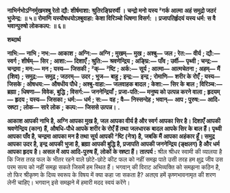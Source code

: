 **नाभिर्नभोऽग्निर्मुखमश्बु रेतो** **द्यौ: शीर्षमाशा: श्रुतिरङ्घ्रिरुर्वी ।** **चन्द्रो मनो यस्य ²गर्क आत्मा** **अहं समुद्रो जठरं भुजेन्द्र: ॥ ५॥** **रोमाणि यस्यौषधयोऽश्बुवाहा:** **केशा विरिञ्चो धिषणा विसर्ग: ।** **प्रजापतिर्हृदयं यस्य धर्म:** **स वै भवान्पुरुषो लोककल्प: ॥ ६॥** 

**शब्दार्थ** 

**नाभि:—** **नाभि** **; नभ:—** **आकाश** **; अग्नि:—** **अग्नि** **; मुखम्—** **मुख** **; अश्बु—** **जल** **; रेत:—** **वीर्य** **; द्यौ:—** **स्वर्ग** **; शीर्षम्—** **सिर** **;** **आशा:—** **दिशाएँ** **; श्रुति:—** **श्रवणेन्द्रिय** **; अङ्घ्रि:—** **पाँव** **; उर्वी—** **पृथ्वी** **; चन्द्र:—** **चन्द्रमा** **; मन:—** **मन** **; यस्य—** **जिसकी** **; ²क्—** **²ष्टि** **; अर्क:—** **सूर्य** **; आत्मा—** **आत्मचेतना** **; अहम्—** **मैं (शिव)** **; समुद्र:—** **समुद्र** **; जठरम्—** **उदर** **; भुज—** **बाहु** **; इन्द्र:—** **इन्द्र** **;** **रोमाणि—** **शरीर के रोएँ** **; यस्य—** **जिसके** **; ओषधय:—** **औषधीय पौधे** **; अश्बु-वाहा:—** **जलवाहक बादल** **; केशा:—** **सिर के** **बाल** **; विरिञ्च:—** **ब्रह्मा** **; धिषणा—** **विवेक, बुद्धि** **; विसर्ग:—** **जननेन्द्रियाँ** **; प्रजा-पति:—** **मनुष्य को उत्पन्न करने वाला** **; हृदयम्—** **हृदय** **; यस्य—** **जिसका** **; धर्म:—** **धर्म** **; स:—** **वह** **; वै—** **निस्सन्देह** **; भवान्—** **आप** **; पुरुष:—** **आदि-स्रष्टा** **; लोक—** **सारे लोक** **;** **कल्प:—** **जिससे उत्पन्न।** **.** 

**आकाश आपकी नाभि है, अग्नि आपका मुख है, जल आपका वीर्य है और स्वर्ग आपका** **सिर है। दिशाएँ आपकी श्रवणेन्द्रिय (कान) हैं, औषधि-पौधे आपके शरीर के रोएँ हैं तथा** **जलधारक बादल आपके सिर के बाल हैं। पृथ्वी आपका पाँव है, चन्द्रमा आपका मन है तथा** **सूर्य आपकी ²ष्टि (नेत्र) है, जबकि मैं आपका अहंकार हूँ। समुद्र आपका उदर है, इन्द्र आपकी** **भुजा है, ब्रह्मा आपकी बुद्धि है, प्रजापति आपकी जननेन्द्रिय (ङ्क्षलग) है और धर्म आपका हृदय** **है। असल में आप आदि-पुरुष हैं, लोकों के स्रष्टा हैं।** **तात्पर्य :** श्रील श्रीधर स्वामी की व्यालया है कि जिस तरह फल के भीतर रहने वाले छोटे-छोटे कीट फल को नहीं समझ पाते उसी तरह हम क्षुद्र जीव उस परम सत्य को नहीं समझ सकते जिसमें हम स्थित हैं। भगवान् की विराट अभिव्यक्ति को समझना कठिन है, तो फिर श्रीकृष्ण के दिव्य स्वरूप के विषय में क्या कहा जा सकता है? अतएव हमें कृष्णभावनामृत की शरण लेनी चाहिए। भगवान् इसे समझने में हमारी मदद स्वयं करेंगे।  